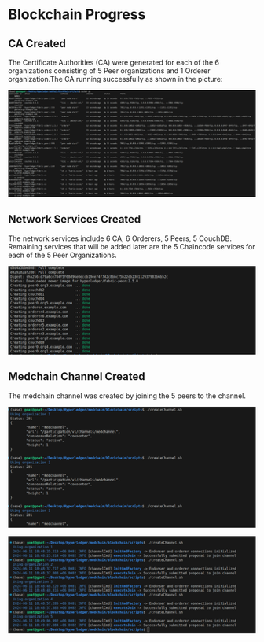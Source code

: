 # Blockchain Progress

## CA Created

The Certificate Authorities (CA) were generated for each of the 6 organizations consisting of 5 Peer organizations and 1 Orderer organization.The CA running successfully as shown in the picture:

![CA running successfully](all-services-&-CA-running.png)

## Network Services Created

The network services include 6 CA, 6 Orderers, 5 Peers, 5 CouchDB. Remaining services that will be added later are the 5 Chaincode services for each of the 5 Peer Organizations.

![All Services running successfully](all-services-running.png)

## Medchain Channel Created

The medchain channel was created by joining the 5 peers to the channel.

![channel creation successful part1](channel-creation-successful-part1.png)

![channel creation successful part2](channel-creation-successful-part2.png)
